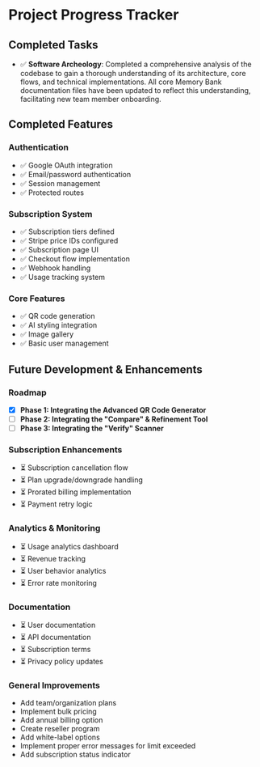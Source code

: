 # Project Progress Tracker

## Completed Tasks
-   ✅ **Software Archeology**: Completed a comprehensive analysis of the codebase to gain a thorough understanding of its architecture, core flows, and technical implementations. All core Memory Bank documentation files have been updated to reflect this understanding, facilitating new team member onboarding.

## Completed Features

### Authentication
-   ✅ Google OAuth integration
-   ✅ Email/password authentication
-   ✅ Session management
-   ✅ Protected routes

### Subscription System
-   ✅ Subscription tiers defined
-   ✅ Stripe price IDs configured
-   ✅ Subscription page UI
-   ✅ Checkout flow implementation
-   ✅ Webhook handling
-   ✅ Usage tracking system

### Core Features
-   ✅ QR code generation
-   ✅ AI styling integration
-   ✅ Image gallery
-   ✅ Basic user management

## Future Development & Enhancements

### Roadmap
- [x] **Phase 1: Integrating the Advanced QR Code Generator**
- [ ] **Phase 2: Integrating the "Compare" & Refinement Tool**
- [ ] **Phase 3: Integrating the "Verify" Scanner**

### Subscription Enhancements
-   ⏳ Subscription cancellation flow
-   ⏳ Plan upgrade/downgrade handling
-   ⏳ Prorated billing implementation
-   ⏳ Payment retry logic

### Analytics & Monitoring
-   ⏳ Usage analytics dashboard
-   ⏳ Revenue tracking
-   ⏳ User behavior analytics
-   ⏳ Error rate monitoring

### Documentation
-   ⏳ User documentation
-   ⏳ API documentation
-   ⏳ Subscription terms
-   ⏳ Privacy policy updates

### General Improvements
-   Add team/organization plans
-   Implement bulk pricing
-   Add annual billing option
-   Create reseller program
-   Add white-label options
-   Implement proper error messages for limit exceeded
-   Add subscription status indicator

